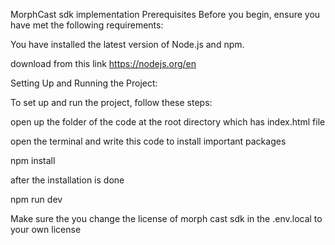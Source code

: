 MorphCast sdk implementation
Prerequisites
Before you begin, ensure you have met the following requirements:

You have installed the latest version of Node.js and npm.

download from this link
https://nodejs.org/en

Setting Up and Running the Project:

To set up and run the project, follow these steps:

open up the folder of the code at the root directory which has index.html file

open the terminal and write this code to install important packages

npm install

after the installation is done

npm run dev

Make sure the you change the license of morph cast sdk in the .env.local to your own license 